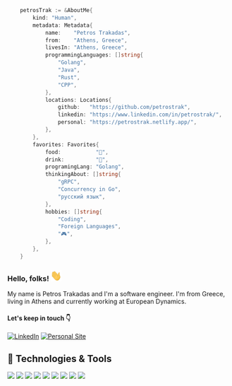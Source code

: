 <!-- [![Header](https://raw.githubusercontent.com/petrostrak/petrostrak/master/header.png "Header")](https://petrostrak.netlify.app/) -->
```go
	petrosTrak := &AboutMe{
		kind: "Human",
		metadata: Metadata{
			name:    "Petros Trakadas",
			from:    "Athens, Greece",
			livesIn: "Athens, Greece",
			programmingLanguages: []string{
				"Golang",
				"Java",
				"Rust",
				"CPP",
			},
			locations: Locations{
				github:   "https://github.com/petrostrak",
				linkedin: "https://www.linkedin.com/in/petrostrak/",
				personal: "https://petrostrak.netlify.app/",
			},
		},
		favorites: Favorites{
			food:           "🍣",
			drink:          "🍺",
			programingLang: "Golang",
			thinkingAbout: []string{
				"gRPC",
				"Concurrency in Go",
				"русский язык",
			},
			hobbies: []string{
				"Coding",
				"Foreign Languages",
				"🎮",
			},
		},
	}
```

### Hello, folks! <img src="https://raw.githubusercontent.com/petrostrak/petrostrak/master/wave.gif" width="25px" height="25px">

My name is Petros Trakadas and I'm a software engineer. I'm from Greece, living in Athens and currently working at European Dynamics.

#### Let's keep in touch 👇

[![LinkedIn][1]][2] [![Personal Site][3]][4]

[1]:  https://img.shields.io/badge/LinkedIn-0077B5?style=for-the-badge&logo=linkedin&logoColor=white
[2]:  https://www.linkedin.com/in/petrostrak "My LinkedIn Profile"
[3]:  https://img.shields.io/badge/%3E__Personal_Site-2bbc8a?style=for-the-badge&logo=code&logoColor=white
[4]:  http://petrostrak.netlify.app/ "My Personal Site"

## 🔧 Technologies & Tools
![](https://img.shields.io/badge/OS-Linux-informational?style=flat&logo=linux&logoColor=white&color=2bbc8a)
![](https://img.shields.io/badge/Code-Golang-informational?style=flat&logo=go&logoColor=white&color=2bbc8a)
![](https://img.shields.io/badge/Code-Rust-informational?style=flat&logo=rust&logoColor=white&color=2bbc8a)
![](https://img.shields.io/badge/Code-Java-informational?style=flat&logo=java&logoColor=white&color=2bbc8a)
![](https://img.shields.io/badge/Shell-Bash-informational?style=flat&logo=gnu-bash&logoColor=white&color=2bbc8a)
![](https://img.shields.io/badge/Tools-MySql-informational?style=flat&logo=mysql&logoColor=white&color=2bbc8a)
![](https://img.shields.io/badge/Tools-PostgreSql-informational?style=flat&logo=postgresql&logoColor=white&color=2bbc8a)
![](https://img.shields.io/badge/Tools-Redis-informational?style=flat&logo=redis&logoColor=white&color=2bbc8a)
![](https://img.shields.io/badge/Tools-Docker-informational?style=flat&logo=docker&logoColor=white&color=2bbc8a)

<!-- ## &#x1f4c8; GitHub Stats

![Anurag's GitHub stats](https://github-readme-stats.vercel.app/api?username=petrostrak&show_icons=true&theme=graywhite)
[![Top Langs](https://github-readme-stats.vercel.app/api/top-langs/?username=petrostrak&layout=compact)](https://github.com/petrostrak/github-readme-stats)   -->